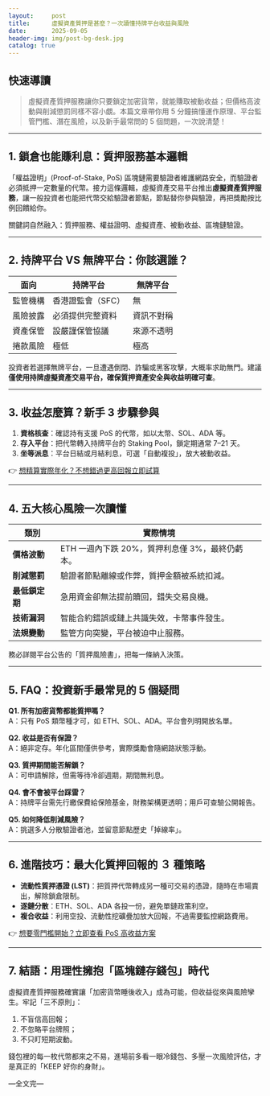 ```yaml
---
layout:     post
title:      虛擬資產質押是甚麼？一次讀懂持牌平台收益與風險
date:       2025-09-05
header-img: img/post-bg-desk.jpg
catalog: true
---
```


## 快速導讀
> 虛擬資產質押服務讓你只要鎖定加密貨幣，就能賺取被動收益；但價格高波動與削減懲罰同樣不容小覷。本篇文章帶你用 5 分鐘搞懂運作原理、平台監管門檻、潛在風險，以及新手最常問的 5 個問題，一次說清楚！

---

## 1. 鎖倉也能賺利息：質押服務基本邏輯
「權益證明」(Proof-of-Stake, PoS) 區塊鏈需要驗證者維護網路安全，而驗證者必須抵押一定數量的代幣。接力這條邏輯，虛擬資產交易平台推出**虛擬資產質押服務**，讓一般投資者也能把代幣交給驗證者節點，節點替你參與驗證，再把獎勵按比例回饋給你。

關鍵詞自然融入：質押服務、權益證明、虛擬資產、被動收益、區塊鏈驗證。

---

## 2. 持牌平台 VS 無牌平台：你該選誰？

| 面向 | 持牌平台 | 無牌平台 |
|---|---|---|
| 監管機構 | 香港證監會（SFC） | 無 |
| 風險披露 | 必須提供完整資料 | 資訊不對稱 |
| 資產保管 | 設嚴謹保管協議 | 來源不透明 |
| 捲款風險 | 極低 | 極高 |

投資者若選擇無牌平台，一旦遭遇倒閉、詐騙或黑客攻擊，大概率求助無門。建議**僅使用持牌虛擬資產交易平台，確保質押資產安全與收益明確可查**。

---

## 3. 收益怎麼算？新手 3 步驟參與
1. **資格核查**：確認持有支援 PoS 的代幣，如以太幣、SOL、ADA 等。  
2. **存入平台**：把代幣轉入持牌平台的 Staking Pool，鎖定期通常 7–21 天。  
3. **坐等派息**：平台日結或月結利息，可選「自動複投」，放大被動收益。

👉 [想精算實際年化？不想錯過更高回報立即試算](https://okxdog.com/)

---

## 4. 五大核心風險一次讀懂

| 類別 | 實際情境 |
|---|---|
| **價格波動** | ETH 一週內下跌 20%，質押利息僅 3%，最終仍虧本。 |
| **削減懲罰** | 驗證者節點離線或作弊，質押金額被系統扣減。 |
| **最低鎖定期** | 急用資金卻無法提前贖回，錯失交易良機。 |
| **技術漏洞** | 智能合約錯誤或鏈上共識失效，卡幣事件發生。 |
| **法規變動** | 監管方向突變，平台被迫中止服務。 |

務必詳閱平台公告的「質押風險書」，把每一條納入決策。  

---

## 5. FAQ：投資新手最常見的 5 個疑問

**Q1. 所有加密貨幣都能質押嗎？**  
A：只有 PoS 類幣種才可，如 ETH、SOL、ADA。平台會列明開放名單。

**Q2. 收益是否有保證？**  
A：絕非定存。年化區間僅供參考，實際獎勵會隨網路狀態浮動。

**Q3. 質押期間能否解鎖？**  
A：可申請解除，但需等待冷卻週期，期間無利息。

**Q4. 會不會被平台踩雷？**  
A：持牌平台需先行繳保費給保險基金，財務架構更透明；用戶可查驗公開報告。

**Q5. 如何降低削減風險？**  
A：挑選多人分散驗證者池，並留意節點歷史「掉線率」。

---

## 6. 進階技巧：最大化質押回報的 ３ 種策略

- **流動性質押憑證 (LST)**：把質押代幣轉成另一種可交易的憑證，隨時在市場賣出，解除鎖倉限制。  
- **逐鏈分散**：ETH、SOL、ADA 各投一份，避免單鏈政策利空。  
- **複合收益**：利用空投、流動性挖礦疊加放大回報，不過需要監控網路費用。

👉 [想要零門檻開始？立即查看 PoS 高收益方案](https://okxdog.com/)

---

## 7. 結語：用理性擁抱「區塊鏈存錢包」時代
虛擬資產質押服務確實讓「加密貨幣睡後收入」成為可能，但收益從來與風險孿生。牢記「三不原則」：  
1. 不盲信高回報；  
2. 不忽略平台牌照；  
3. 不只盯短期波動。

錢包裡的每一枚代幣都來之不易，進場前多看一眼冷錢包、多壓一次風險評估，才是真正的「KEEP 好你的身財」。

—全文完—